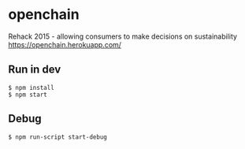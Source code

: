 # openchain
Rehack 2015 - allowing consumers to make decisions on sustainability
https://openchain.herokuapp.com/

## Run in dev
	$ npm install
	$ npm start

## Debug
	$ npm run-script start-debug
